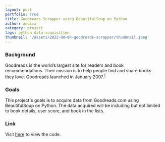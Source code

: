 ```yaml
---
layout: post
portfolio: True
title: Goodreads Scrapper using BeautifulSoup on Python
author: andira
category: project
tags: python data-acquisition
thumbnail: '/assets/2022-08-04-goodreads-scrapper/thumbnail.jpeg'
---
```

<h3 class='sub-heading'> Background </h3>
Goodreads is the world’s largest site for readers and book recommendations. Their mission is to help people find and share books they love. Goodreads launched in January 2007.<sup><a href='https://www.goodreads.com/about/us'>1</a></sup>

<h3 class='sub-heading'> Goals </h3>
This project's goals is to acquire data from Goodreads.com using BeautifulSoup on Python. The data acquired will be including but not limited to book details, user score, and book in the lists.

<h3 class='sub-heading'> Link </h3>
Visit <a href='https://github.com/AndiraGita/goodreads-scrappper'>here</a> to view the code.